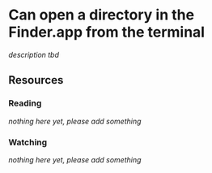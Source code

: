 # Can open a directory in the Finder.app from the terminal

_description tbd_

## Resources

### Reading

_nothing here yet, please add something_

### Watching

_nothing here yet, please add something_

